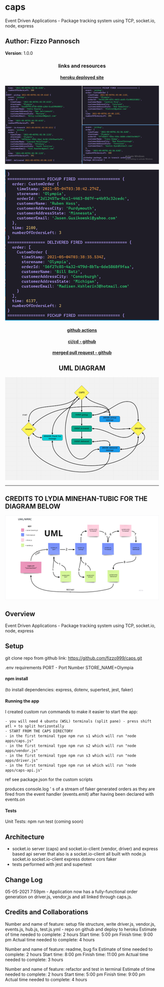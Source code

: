# caps

Event Driven Applications - Package tracking system using TCP, socket.io, node, express

## Author: Fizzo Pannosch

**Version**: 1.0.0

<!-- (increment the patch/fix version number if you make more commits past your first submission) -->

### <center> links and resources </center>

#### <center> [heroku deployed site](https://fizzo-caps.herokuapp.com/) </center>

![console.log printout of app running](./assets/1929console-logs.PNG)

![console.log printout of app running](./assets/1870console-log.PNG)

<!-- ![console.log printout of app running](./assets/1871console-log.PNG) -->

#### <center> [github actions](https://github.com/fizzo999/caps/actions) </center>

#### <center> [ci/cd - github](https://github.com/fizzo999/caps/actions/runs/809042138) </center>

#### <center> [merged pull request - github](https://github.com/fizzo999/caps/pull/2) </center>

## <center> UML DIAGRAM </center>

<!-- ![web request response cycle diagram 001](./src/assets/1693signup-UMI.PNG) -->
<!-- ![web request response cycle diagram 002](./src/assets/1692signin-UMI.PNG) -->

![cap - project UML](./assets/1930UMI.PNG)

<hr>

## CREDITS TO LYDIA MINEHAN-TUBIC FOR THE DIAGRAM BELOW

![cap - project UML version2](./assets/1946-UML-Lydia-Minehan-Tubic.PNG)

## Overview

Event Driven Applications - Package tracking system using TCP, socket.io, node, express

## Setup

git clone repo from github link:
https://github.com/fizzo999/caps.git

.env requirements
PORT - Port Number
STORE_NAME=Olympia

#### npm install

(to install dependencies: express, dotenv, supertest, jest, faker)

#### Running the app

I created custom run commands to make it easier to start the app:

```
- you will need 4 ubuntu (WSL) terminals (split pane) - press shift atl + to split horizontally
- START FROM THE CAPS DIRECTORY
- in the first terminal type npm run s1 which will run "node apps/caps.js"
- in the first terminal type npm run s2 which will run "node apps/vendor.js"
- in the first terminal type npm run s3 which will run "node apps/driver.js"
- in the first terminal type npm run s4 which will run "node apps/caps-api.js"
```

ref see package.json for the custom scripts

produces console.log ' s of a stream of faker generated orders as they are fired from the event handler (events.emit) after having been declared with events.on

#### Tests

Unit Tests: npm run test (coming soon)

## Architecture

- socket.io server (caps) and socket.io-client (vendor, driver) and express based api server that also is a socket.io-client all built with node.js socket.io socket.io-client express dotenv cors faker
- tests performed with jest and supertest

## Change Log

05-05-2021 7:59pm - Application now has a fully-functional order generation on driver.js, vendor,js and all linked through caps.js.

## Credits and Collaborations

Number and name of feature: setup file structure, write driver.js, vendor.js, events.js, hub.js, test.js.yml - repo on github and deploy to heroku
Estimate of time needed to complete: 2 hours
Start time: 5:00 pm
Finish time: 9:00 pm
Actual time needed to complete: 4 hours

Number and name of feature: readme, bug fix
Estimate of time needed to complete: 2 hours
Start time: 8:00 pm
Finish time: 11:00 pm
Actual time needed to complete: 3 hours

Number and name of feature: refactor and test in terminal
Estimate of time needed to complete: 2 hours
Start time: 5:00 pm
Finish time: 9:00 pm
Actual time needed to complete: 4 hours
